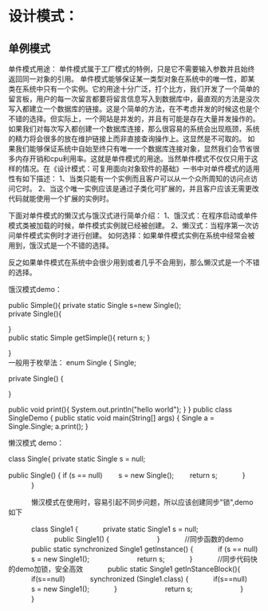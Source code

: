# 设计模式：
## 单例模式
单件模式用途：
单件模式属于工厂模式的特例，只是它不需要输入参数并且始终返回同一对象的引用。
单件模式能够保证某一类型对象在系统中的唯一性，即某类在系统中只有一个实例。它的用途十分广泛，打个比方，我们开发了一个简单的留言板，用户的每一次留言都要将留言信息写入到数据库中，最直观的方法是没次写入都建立一个数据库的链接。这是个简单的方法，在不考虑并发的时候这也是个不错的选择。但实际上，一个网站是并发的，并且有可能是存在大量并发操作的。如果我们对每次写入都创建一个数据库连接，那么很容易的系统会出现瓶颈，系统的精力将会很多的放在维护链接上而非直接查询操作上。这显然是不可取的。
如果我们能够保证系统中自始至终只有唯一一个数据库连接对象，显然我们会节省很多内存开销和cpu利用率。这就是单件模式的用途。当然单件模式不仅仅只用于这样的情况。在《设计模式：可复用面向对象软件的基础》一书中对单件模式的适用性有如下描述：
1、当类只能有一个实例而且客户可以从一个众所周知的访问点访问它时。
2、当这个唯一实例应该是通过子类化可扩展的，并且客户应该无需更改代码就能使用一个扩展的实例时。

下面对单件模式的懒汉式与饿汉式进行简单介绍：
1、饿汉式：在程序启动或单件模式类被加载的时候，单件模式实例就已经被创建。
2、懒汉式：当程序第一次访问单件模式实例时才进行创建。
如何选择：如果单件模式实例在系统中经常会被用到，饿汉式是一个不错的选择。

反之如果单件模式在系统中会很少用到或者几乎不会用到，那么懒汉式是一个不错的选择。

饿汉模式demo：

public Simple(){
private static Single s=new Single();        
private Single(){

}  
public static Simple getSimple(){
return s;
} 

}    
一般用于枚举法：
enum Single {
Single;

private Single() {

}

public void print(){
System.out.println("hello world");
}
}
public class SingleDemo {
public static void main(String[] args) {
Single a = Single.Single;
a.print();
}

懒汉模式 demo：

class Single{
private static Single s = null;

public Single() {
if (s == null)
　　s = new Single();
　　return s;
　　　 }
　　　 }

　　　 懒汉模式在使用时，容易引起不同步问题，所以应该创建同步"锁",demo如下
　　　 

　　　 class Single1 {
　　　 private static Single1 s = null;
　　　 
　　　 public Single1() {
　　　 
　　　 }
　　　 //同步函数的demo
　　　 public static synchronized Single1 getInstance() {
　　　 if (s == null)
　　　 s = new Single1();
　　　 
　　　 return s;
　　　 }
　　　 //同步代码快的demo加锁，安全高效
　　　 public static Single1 getInStanceBlock(){
　　　 if(s==null)
　　　 synchronized (Single1.class) {
　　　 if(s==null)
　　　 s = new Single1();
　　　 }
　　　 
　　　 return s;
　　　 
　　　 }
　　　 }


